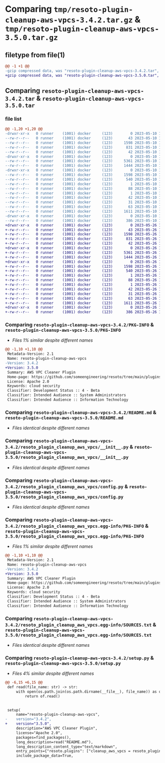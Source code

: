 # Comparing `tmp/resoto-plugin-cleanup-aws-vpcs-3.4.2.tar.gz` & `tmp/resoto-plugin-cleanup-aws-vpcs-3.5.0.tar.gz`

## filetype from file(1)

```diff
@@ -1 +1 @@
-gzip compressed data, was "resoto-plugin-cleanup-aws-vpcs-3.4.2.tar", last modified: Wed May 10 12:24:42 2023, max compression
+gzip compressed data, was "resoto-plugin-cleanup-aws-vpcs-3.5.0.tar", last modified: Fri May 26 18:24:14 2023, max compression
```

## Comparing `resoto-plugin-cleanup-aws-vpcs-3.4.2.tar` & `resoto-plugin-cleanup-aws-vpcs-3.5.0.tar`

### file list

```diff
@@ -1,20 +1,20 @@
-drwxr-xr-x   0 runner    (1001) docker     (123)        0 2023-05-10 12:24:42.017814 resoto-plugin-cleanup-aws-vpcs-3.4.2/
--rw-r--r--   0 runner    (1001) docker     (123)       43 2023-05-10 12:22:11.000000 resoto-plugin-cleanup-aws-vpcs-3.4.2/MANIFEST.in
--rw-r--r--   0 runner    (1001) docker     (123)     1598 2023-05-10 12:24:42.017814 resoto-plugin-cleanup-aws-vpcs-3.4.2/PKG-INFO
--rw-r--r--   0 runner    (1001) docker     (123)      831 2023-05-10 12:22:11.000000 resoto-plugin-cleanup-aws-vpcs-3.4.2/README.md
--rw-r--r--   0 runner    (1001) docker     (123)       42 2023-05-10 12:22:11.000000 resoto-plugin-cleanup-aws-vpcs-3.4.2/requirements.txt
-drwxr-xr-x   0 runner    (1001) docker     (123)        0 2023-05-10 12:24:42.013814 resoto-plugin-cleanup-aws-vpcs-3.4.2/resoto_plugin_cleanup_aws_vpcs/
--rw-r--r--   0 runner    (1001) docker     (123)     5361 2023-05-10 12:22:11.000000 resoto-plugin-cleanup-aws-vpcs-3.4.2/resoto_plugin_cleanup_aws_vpcs/__init__.py
--rw-r--r--   0 runner    (1001) docker     (123)     1444 2023-05-10 12:22:11.000000 resoto-plugin-cleanup-aws-vpcs-3.4.2/resoto_plugin_cleanup_aws_vpcs/config.py
-drwxr-xr-x   0 runner    (1001) docker     (123)        0 2023-05-10 12:24:42.013814 resoto-plugin-cleanup-aws-vpcs-3.4.2/resoto_plugin_cleanup_aws_vpcs.egg-info/
--rw-r--r--   0 runner    (1001) docker     (123)     1598 2023-05-10 12:24:41.000000 resoto-plugin-cleanup-aws-vpcs-3.4.2/resoto_plugin_cleanup_aws_vpcs.egg-info/PKG-INFO
--rw-r--r--   0 runner    (1001) docker     (123)      540 2023-05-10 12:24:42.000000 resoto-plugin-cleanup-aws-vpcs-3.4.2/resoto_plugin_cleanup_aws_vpcs.egg-info/SOURCES.txt
--rw-r--r--   0 runner    (1001) docker     (123)        1 2023-05-10 12:24:41.000000 resoto-plugin-cleanup-aws-vpcs-3.4.2/resoto_plugin_cleanup_aws_vpcs.egg-info/dependency_links.txt
--rw-r--r--   0 runner    (1001) docker     (123)       88 2023-05-10 12:24:41.000000 resoto-plugin-cleanup-aws-vpcs-3.4.2/resoto_plugin_cleanup_aws_vpcs.egg-info/entry_points.txt
--rw-r--r--   0 runner    (1001) docker     (123)        1 2023-05-10 12:24:41.000000 resoto-plugin-cleanup-aws-vpcs-3.4.2/resoto_plugin_cleanup_aws_vpcs.egg-info/not-zip-safe
--rw-r--r--   0 runner    (1001) docker     (123)       42 2023-05-10 12:24:41.000000 resoto-plugin-cleanup-aws-vpcs-3.4.2/resoto_plugin_cleanup_aws_vpcs.egg-info/requires.txt
--rw-r--r--   0 runner    (1001) docker     (123)       31 2023-05-10 12:24:42.000000 resoto-plugin-cleanup-aws-vpcs-3.4.2/resoto_plugin_cleanup_aws_vpcs.egg-info/top_level.txt
--rw-r--r--   0 runner    (1001) docker     (123)       63 2023-05-10 12:24:42.017814 resoto-plugin-cleanup-aws-vpcs-3.4.2/setup.cfg
--rw-r--r--   0 runner    (1001) docker     (123)     1611 2023-05-10 12:22:11.000000 resoto-plugin-cleanup-aws-vpcs-3.4.2/setup.py
-drwxr-xr-x   0 runner    (1001) docker     (123)        0 2023-05-10 12:24:42.013814 resoto-plugin-cleanup-aws-vpcs-3.4.2/test/
--rw-r--r--   0 runner    (1001) docker     (123)      386 2023-05-10 12:22:11.000000 resoto-plugin-cleanup-aws-vpcs-3.4.2/test/test_config.py
+drwxr-xr-x   0 runner    (1001) docker     (123)        0 2023-05-26 18:24:14.444069 resoto-plugin-cleanup-aws-vpcs-3.5.0/
+-rw-r--r--   0 runner    (1001) docker     (123)       43 2023-05-26 18:21:41.000000 resoto-plugin-cleanup-aws-vpcs-3.5.0/MANIFEST.in
+-rw-r--r--   0 runner    (1001) docker     (123)     1598 2023-05-26 18:24:14.444069 resoto-plugin-cleanup-aws-vpcs-3.5.0/PKG-INFO
+-rw-r--r--   0 runner    (1001) docker     (123)      831 2023-05-26 18:21:41.000000 resoto-plugin-cleanup-aws-vpcs-3.5.0/README.md
+-rw-r--r--   0 runner    (1001) docker     (123)       42 2023-05-26 18:21:41.000000 resoto-plugin-cleanup-aws-vpcs-3.5.0/requirements.txt
+drwxr-xr-x   0 runner    (1001) docker     (123)        0 2023-05-26 18:24:14.444069 resoto-plugin-cleanup-aws-vpcs-3.5.0/resoto_plugin_cleanup_aws_vpcs/
+-rw-r--r--   0 runner    (1001) docker     (123)     5361 2023-05-26 18:21:41.000000 resoto-plugin-cleanup-aws-vpcs-3.5.0/resoto_plugin_cleanup_aws_vpcs/__init__.py
+-rw-r--r--   0 runner    (1001) docker     (123)     1444 2023-05-26 18:21:41.000000 resoto-plugin-cleanup-aws-vpcs-3.5.0/resoto_plugin_cleanup_aws_vpcs/config.py
+drwxr-xr-x   0 runner    (1001) docker     (123)        0 2023-05-26 18:24:14.444069 resoto-plugin-cleanup-aws-vpcs-3.5.0/resoto_plugin_cleanup_aws_vpcs.egg-info/
+-rw-r--r--   0 runner    (1001) docker     (123)     1598 2023-05-26 18:24:14.000000 resoto-plugin-cleanup-aws-vpcs-3.5.0/resoto_plugin_cleanup_aws_vpcs.egg-info/PKG-INFO
+-rw-r--r--   0 runner    (1001) docker     (123)      540 2023-05-26 18:24:14.000000 resoto-plugin-cleanup-aws-vpcs-3.5.0/resoto_plugin_cleanup_aws_vpcs.egg-info/SOURCES.txt
+-rw-r--r--   0 runner    (1001) docker     (123)        1 2023-05-26 18:24:14.000000 resoto-plugin-cleanup-aws-vpcs-3.5.0/resoto_plugin_cleanup_aws_vpcs.egg-info/dependency_links.txt
+-rw-r--r--   0 runner    (1001) docker     (123)       88 2023-05-26 18:24:14.000000 resoto-plugin-cleanup-aws-vpcs-3.5.0/resoto_plugin_cleanup_aws_vpcs.egg-info/entry_points.txt
+-rw-r--r--   0 runner    (1001) docker     (123)        1 2023-05-26 18:24:14.000000 resoto-plugin-cleanup-aws-vpcs-3.5.0/resoto_plugin_cleanup_aws_vpcs.egg-info/not-zip-safe
+-rw-r--r--   0 runner    (1001) docker     (123)       42 2023-05-26 18:24:14.000000 resoto-plugin-cleanup-aws-vpcs-3.5.0/resoto_plugin_cleanup_aws_vpcs.egg-info/requires.txt
+-rw-r--r--   0 runner    (1001) docker     (123)       31 2023-05-26 18:24:14.000000 resoto-plugin-cleanup-aws-vpcs-3.5.0/resoto_plugin_cleanup_aws_vpcs.egg-info/top_level.txt
+-rw-r--r--   0 runner    (1001) docker     (123)       63 2023-05-26 18:24:14.448069 resoto-plugin-cleanup-aws-vpcs-3.5.0/setup.cfg
+-rw-r--r--   0 runner    (1001) docker     (123)     1611 2023-05-26 18:21:41.000000 resoto-plugin-cleanup-aws-vpcs-3.5.0/setup.py
+drwxr-xr-x   0 runner    (1001) docker     (123)        0 2023-05-26 18:24:14.444069 resoto-plugin-cleanup-aws-vpcs-3.5.0/test/
+-rw-r--r--   0 runner    (1001) docker     (123)      386 2023-05-26 18:21:41.000000 resoto-plugin-cleanup-aws-vpcs-3.5.0/test/test_config.py
```

### Comparing `resoto-plugin-cleanup-aws-vpcs-3.4.2/PKG-INFO` & `resoto-plugin-cleanup-aws-vpcs-3.5.0/PKG-INFO`

 * *Files 1% similar despite different names*

```diff
@@ -1,10 +1,10 @@
 Metadata-Version: 2.1
 Name: resoto-plugin-cleanup-aws-vpcs
-Version: 3.4.2
+Version: 3.5.0
 Summary: AWS VPC Cleaner Plugin
 Home-page: https://github.com/someengineering/resoto/tree/main/plugins/cleanup_aws_vpcs
 License: Apache 2.0
 Keywords: cloud security
 Classifier: Development Status :: 4 - Beta
 Classifier: Intended Audience :: System Administrators
 Classifier: Intended Audience :: Information Technology
```

### Comparing `resoto-plugin-cleanup-aws-vpcs-3.4.2/README.md` & `resoto-plugin-cleanup-aws-vpcs-3.5.0/README.md`

 * *Files identical despite different names*

### Comparing `resoto-plugin-cleanup-aws-vpcs-3.4.2/resoto_plugin_cleanup_aws_vpcs/__init__.py` & `resoto-plugin-cleanup-aws-vpcs-3.5.0/resoto_plugin_cleanup_aws_vpcs/__init__.py`

 * *Files identical despite different names*

### Comparing `resoto-plugin-cleanup-aws-vpcs-3.4.2/resoto_plugin_cleanup_aws_vpcs/config.py` & `resoto-plugin-cleanup-aws-vpcs-3.5.0/resoto_plugin_cleanup_aws_vpcs/config.py`

 * *Files identical despite different names*

### Comparing `resoto-plugin-cleanup-aws-vpcs-3.4.2/resoto_plugin_cleanup_aws_vpcs.egg-info/PKG-INFO` & `resoto-plugin-cleanup-aws-vpcs-3.5.0/resoto_plugin_cleanup_aws_vpcs.egg-info/PKG-INFO`

 * *Files 1% similar despite different names*

```diff
@@ -1,10 +1,10 @@
 Metadata-Version: 2.1
 Name: resoto-plugin-cleanup-aws-vpcs
-Version: 3.4.2
+Version: 3.5.0
 Summary: AWS VPC Cleaner Plugin
 Home-page: https://github.com/someengineering/resoto/tree/main/plugins/cleanup_aws_vpcs
 License: Apache 2.0
 Keywords: cloud security
 Classifier: Development Status :: 4 - Beta
 Classifier: Intended Audience :: System Administrators
 Classifier: Intended Audience :: Information Technology
```

### Comparing `resoto-plugin-cleanup-aws-vpcs-3.4.2/resoto_plugin_cleanup_aws_vpcs.egg-info/SOURCES.txt` & `resoto-plugin-cleanup-aws-vpcs-3.5.0/resoto_plugin_cleanup_aws_vpcs.egg-info/SOURCES.txt`

 * *Files identical despite different names*

### Comparing `resoto-plugin-cleanup-aws-vpcs-3.4.2/setup.py` & `resoto-plugin-cleanup-aws-vpcs-3.5.0/setup.py`

 * *Files 4% similar despite different names*

```diff
@@ -6,15 +6,15 @@
 def read(file_name: str) -> str:
     with open(os.path.join(os.path.dirname(__file__), file_name)) as of:
         return of.read()
 
 
 setup(
     name="resoto-plugin-cleanup-aws-vpcs",
-    version="3.4.2",
+    version="3.5.0",
     description="AWS VPC Cleaner Plugin",
     license="Apache 2.0",
     packages=find_packages(),
     long_description=read("README.md"),
     long_description_content_type="text/markdown",
     entry_points={"resoto.plugins": ["cleanup_aws_vpcs = resoto_plugin_cleanup_aws_vpcs:CleanupAWSVPCsPlugin"]},
     include_package_data=True,
```

